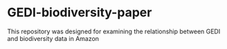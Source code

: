 # GEDI-biodiversity-paper
This repository was designed for examining the relationship between GEDI and biodiversity data in Amazon
